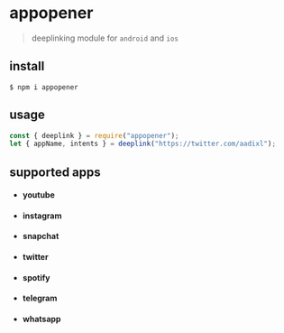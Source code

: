 # appopener

> deeplinking module for `android` and `ios`

## install

```
$ npm i appopener
```

## usage

```js
const { deeplink } = require("appopener");
let { appName, intents } = deeplink("https://twitter.com/aadixl");
```

## supported apps

- #### youtube
- #### instagram
- #### snapchat
- #### twitter
- #### spotify
- #### telegram
- #### whatsapp
